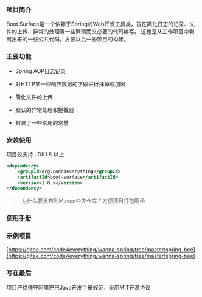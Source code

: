 ### 项目简介

Boot Surface是一个依赖于Spring的Web开发工具类，旨在简化日志的记录、文件的上传、异常的处理等一些繁琐而又必要的代码编写。
这也是从工作项目中剥离出来的一些公共代码，方便以后一些项目的构建。


### 主要功能

- Spring AOP日志记录

- 对HTTP某一些响应数据的字段进行抹掉或加密

- 简化文件的上传

- 默认的异常处理和拦截器

- 封装了一些常用的常量

### 安装使用

项目仅支持 JDK1.8 以上

``` xml
<dependency>
    <groupId>org.code4everything</groupId>
    <artifactId>boot-surface</artifactId>
    <version>1.0.x</version>
</dependency>
```

> 为什么要发布到Maven中央仓库？方便项目打包啊:stuck_out_tongue_winking_eye:

### 使用手册

### 示例项目

[https://gitee.com/code4everything/wanna-spring/tree/master/spring-bee](https://gitee.com/code4everything/wanna-spring/tree/master/spring-bee)

### 写在最后

项目严格遵守阿里巴巴Java开发手册规范，采用MIT开源协议
